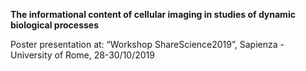 **The informational content of cellular imaging in studies of dynamic biological processes**

Poster presentation at: “Workshop ShareScience2019”, Sapienza - University of Rome, 28-30/10/2019
